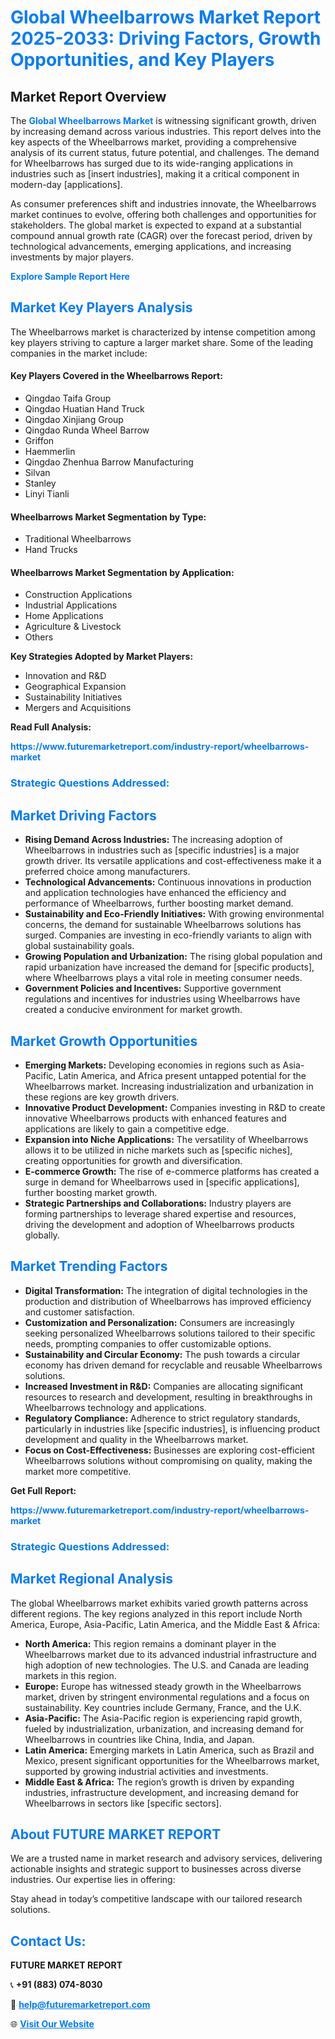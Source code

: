 <h1 style="color: #007BFF;">Global Wheelbarrows Market Report 2025-2033: Driving Factors, Growth Opportunities, and Key Players</h1>

<section id="overview">
<h2>Market Report Overview</h2>
<p>The <a href="https://www.futuremarketreport.com/industry-report/wheelbarrows-market" style="color: #007BFF; text-decoration: none;"><strong>Global Wheelbarrows Market</strong></a> is witnessing significant growth, driven by increasing demand across various industries. This report delves into the key aspects of the Wheelbarrows market, providing a comprehensive analysis of its current status, future potential, and challenges. The demand for Wheelbarrows has surged due to its wide-ranging applications in industries such as [insert industries], making it a critical component in modern-day [applications].</p>
<p>As consumer preferences shift and industries innovate, the Wheelbarrows market continues to evolve, offering both challenges and opportunities for stakeholders. The global market is expected to expand at a substantial compound annual growth rate (CAGR) over the forecast period, driven by technological advancements, emerging applications, and increasing investments by major players.</p>
</section>

<section id="overview">
<p><a href="https://www.futuremarketreport.com/request-sample/reportId=85627" style="color: #007BFF; text-decoration: none;"><strong>Explore Sample Report Here</strong></a></p>
</section>

<section id="key-players">
<h2 style="color: #007BFF;">Market Key Players Analysis</h2>
<p>The Wheelbarrows market is characterized by intense competition among key players striving to capture a larger market share. Some of the leading companies in the market include:</p>
<h4>Key Players Covered in the Wheelbarrows Report:</h4>
<ul><li>Qingdao Taifa Group</li><li>Qingdao Huatian Hand Truck</li><li>Qingdao Xinjiang Group</li><li>Qingdao Runda Wheel Barrow</li><li>Griffon</li><li>Haemmerlin</li><li>Qingdao Zhenhua Barrow Manufacturing</li><li>Silvan</li><li>Stanley</li><li>Linyi Tianli</li></ul>
<h4>Wheelbarrows Market Segmentation by Type:</h4>
<ul><li>Traditional Wheelbarrows</li><li>Hand Trucks</li></ul>

<h4>Wheelbarrows Market Segmentation by Application:</h4>
<ul><li>Construction Applications</li><li>Industrial Applications</li><li>Home Applications</li><li>Agriculture &amp; Livestock</li><li>Others</li></ul>
<p><strong>Key Strategies Adopted by Market Players:</strong></p>
<ul>
<li>Innovation and R&D</li>
<li>Geographical Expansion</li>
<li>Sustainability Initiatives</li>
<li>Mergers and Acquisitions</li>
</ul>
</section>

<section>
<p><strong>Read Full Analysis: </strong></p><a href="https://www.futuremarketreport.com/industry-report/wheelbarrows-market" style="color: #007BFF; text-decoration: none;"><strong>https://www.futuremarketreport.com/industry-report/wheelbarrows-market</strong></a>
<h3 style="color: #007BFF;">Strategic Questions Addressed:</h3>
</section>

<section id="driving-factors">
<h2 style="color: #007BFF;">Market Driving Factors</h2>
<ul>
<li><strong>Rising Demand Across Industries:</strong> The increasing adoption of Wheelbarrows in industries such as [specific industries] is a major growth driver. Its versatile applications and cost-effectiveness make it a preferred choice among manufacturers.</li>
<li><strong>Technological Advancements:</strong> Continuous innovations in production and application technologies have enhanced the efficiency and performance of Wheelbarrows, further boosting market demand.</li>
<li><strong>Sustainability and Eco-Friendly Initiatives:</strong> With growing environmental concerns, the demand for sustainable Wheelbarrows solutions has surged. Companies are investing in eco-friendly variants to align with global sustainability goals.</li>
<li><strong>Growing Population and Urbanization:</strong> The rising global population and rapid urbanization have increased the demand for [specific products], where Wheelbarrows plays a vital role in meeting consumer needs.</li>
<li><strong>Government Policies and Incentives:</strong> Supportive government regulations and incentives for industries using Wheelbarrows have created a conducive environment for market growth.</li>
</ul>
</section>

<section id="growth-opportunities">
<h2 style="color: #007BFF;">Market Growth Opportunities</h2>
<ul>
<li><strong>Emerging Markets:</strong> Developing economies in regions such as Asia-Pacific, Latin America, and Africa present untapped potential for the Wheelbarrows market. Increasing industrialization and urbanization in these regions are key growth drivers.</li>
<li><strong>Innovative Product Development:</strong> Companies investing in R&D to create innovative Wheelbarrows products with enhanced features and applications are likely to gain a competitive edge.</li>
<li><strong>Expansion into Niche Applications:</strong> The versatility of Wheelbarrows allows it to be utilized in niche markets such as [specific niches], creating opportunities for growth and diversification.</li>
<li><strong>E-commerce Growth:</strong> The rise of e-commerce platforms has created a surge in demand for Wheelbarrows used in [specific applications], further boosting market growth.</li>
<li><strong>Strategic Partnerships and Collaborations:</strong> Industry players are forming partnerships to leverage shared expertise and resources, driving the development and adoption of Wheelbarrows products globally.</li>
</ul>
</section>

<section id="trending-factors">
<h2 style="color: #007BFF;">Market Trending Factors</h2>
<ul>
<li><strong>Digital Transformation:</strong> The integration of digital technologies in the production and distribution of Wheelbarrows has improved efficiency and customer satisfaction.</li>
<li><strong>Customization and Personalization:</strong> Consumers are increasingly seeking personalized Wheelbarrows solutions tailored to their specific needs, prompting companies to offer customizable options.</li>
<li><strong>Sustainability and Circular Economy:</strong> The push towards a circular economy has driven demand for recyclable and reusable Wheelbarrows solutions.</li>
<li><strong>Increased Investment in R&D:</strong> Companies are allocating significant resources to research and development, resulting in breakthroughs in Wheelbarrows technology and applications.</li>
<li><strong>Regulatory Compliance:</strong> Adherence to strict regulatory standards, particularly in industries like [specific industries], is influencing product development and quality in the Wheelbarrows market.</li>
<li><strong>Focus on Cost-Effectiveness:</strong> Businesses are exploring cost-efficient Wheelbarrows solutions without compromising on quality, making the market more competitive.</li>
</ul>
</section>

<section>
<p><strong>Get Full Report: </strong></p><a href="https://www.futuremarketreport.com/industry-report/wheelbarrows-market" style="color: #007BFF; text-decoration: none;"><strong>https://www.futuremarketreport.com/industry-report/wheelbarrows-market</strong></a>
<h3 style="color: #007BFF;">Strategic Questions Addressed:</h3>
</section>


<section id="regional-analysis">
<h2 style="color: #007BFF;">Market Regional Analysis</h2>
<p>The global Wheelbarrows market exhibits varied growth patterns across different regions. The key regions analyzed in this report include North America, Europe, Asia-Pacific, Latin America, and the Middle East & Africa:</p>
<ul>
<li><strong>North America:</strong> This region remains a dominant player in the Wheelbarrows market due to its advanced industrial infrastructure and high adoption of new technologies. The U.S. and Canada are leading markets in this region.</li>
<li><strong>Europe:</strong> Europe has witnessed steady growth in the Wheelbarrows market, driven by stringent environmental regulations and a focus on sustainability. Key countries include Germany, France, and the U.K.</li>
<li><strong>Asia-Pacific:</strong> The Asia-Pacific region is experiencing rapid growth, fueled by industrialization, urbanization, and increasing demand for Wheelbarrows in countries like China, India, and Japan.</li>
<li><strong>Latin America:</strong> Emerging markets in Latin America, such as Brazil and Mexico, present significant opportunities for the Wheelbarrows market, supported by growing industrial activities and investments.</li>
<li><strong>Middle East & Africa:</strong> The region’s growth is driven by expanding industries, infrastructure development, and increasing demand for Wheelbarrows in sectors like [specific sectors].</li>
</ul>
</section>

<footer>
<h2 style="color: #007BFF;">About FUTURE MARKET REPORT</h2>
<p>We are a trusted name in market research and advisory services, delivering actionable insights and strategic support to businesses across diverse industries. Our expertise lies in offering:</p>

<p>Stay ahead in today’s competitive landscape with our tailored research solutions.</p>

<h2 style="color: #007BFF;">Contact Us:</h2>
<p><strong>FUTURE MARKET REPORT</strong></p>
<p>📞 <strong>+91 (883) 074-8030</strong></p>
<p>📧 <strong><a href="mailto:help@futuremarketreport.com" style="color: #007BFF;">help@futuremarketreport.com</a></strong></p>
<p>🌐 <strong><a href="https://www.futuremarketreport.com/" style="color: #007BFF;">Visit Our Website</a></strong></p>
</footer>